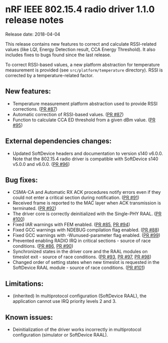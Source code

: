 # nRF IEEE 802.15.4 radio driver 1.1.0 release notes

Release date: 2018-04-04

This release contains new features to correct and calculate RSSI-related values (like LQI, Energy Detection result, CCA Energy Threshold). It also includes fixes to bugs found since the last release.

To correct RSSI-based values, a new platform abstraction for temperature measurement is provided (see `src/platform/temperature` directory). RSSI is corrected by a temperature-related factor.

## New features:
* Temperature measurement platform abstraction used to provide RSSI corrections. ([PR #87](https://github.com/NordicSemiconductor/nRF-IEEE-802.15.4-radio-driver/pull/87))
* Automatic correction of RSSI-based values. ([PR #87](https://github.com/NordicSemiconductor/nRF-IEEE-802.15.4-radio-driver/pull/87))
* Function to calculate CCA ED threshold from a given dBm value. ([PR #95](https://github.com/NordicSemiconductor/nRF-IEEE-802.15.4-radio-driver/pull/95))

## External dependencies changes:
* Updated SoftDevice headers and documentation to version s140 v6.0.0. Note that the 802.15.4 radio driver is compatible with SoftDevice s140 v5.0.0 and v6.0.0. ([PR #96](https://github.com/NordicSemiconductor/nRF-IEEE-802.15.4-radio-driver/pull/96))

## Bug fixes:
* CSMA-CA and Automatic RX ACK procedures notify errors even if they could not enter a critical section during notification. ([PR #91](https://github.com/NordicSemiconductor/nRF-IEEE-802.15.4-radio-driver/pull/91))
* Received frame is reported to the MAC layer when ACK transmission is terminated. ([PR #92](https://github.com/NordicSemiconductor/nRF-IEEE-802.15.4-radio-driver/pull/92))
* The driver core is correctly deinitialized with the Single-PHY RAAL. ([PR #100](https://github.com/NordicSemiconductor/nRF-IEEE-802.15.4-radio-driver/pull/100))
* Fixed IAR warnings with FEM enabled. ([PR #85](https://github.com/NordicSemiconductor/nRF-IEEE-802.15.4-radio-driver/pull/85), [PR #94](https://github.com/NordicSemiconductor/nRF-IEEE-802.15.4-radio-driver/pull/94))
* Fixed GCC warnings with NDEBUG compilation flag enabled. ([PR #88](https://github.com/NordicSemiconductor/nRF-IEEE-802.15.4-radio-driver/pull/88))
* Fixed GCC warnings with -Wunused-parameter flag enabled. ([PR #99](https://github.com/NordicSemiconductor/nRF-IEEE-802.15.4-radio-driver/pull/99))
* Prevented enabling RADIO IRQ in critical sections - source of race conditions. ([PR #86](https://github.com/NordicSemiconductor/nRF-IEEE-802.15.4-radio-driver/pull/86), [PR #90](https://github.com/NordicSemiconductor/nRF-IEEE-802.15.4-radio-driver/pull/90))
* Synchronized states in the driver core and the RAAL modules on timeslot exit - source of race conditions. ([PR #93](https://github.com/NordicSemiconductor/nRF-IEEE-802.15.4-radio-driver/pull/93), [PR #97](https://github.com/NordicSemiconductor/nRF-IEEE-802.15.4-radio-driver/pull/97), [PR #98](https://github.com/NordicSemiconductor/nRF-IEEE-802.15.4-radio-driver/pull/98))
* Changed order of setting states when new timeslot is requested in the SoftDevice RAAL module - source of race conditions. ([PR #101](https://github.com/NordicSemiconductor/nRF-IEEE-802.15.4-radio-driver/pull/101))

## Limitations:
* (inherited) In multiprotocol configuration (SoftDevice RAAL), the application cannot use IRQ priority levels 2 and 3.

## Known issues:
* Deinitialization of the driver works incorrectly in multiprotocol configuration (simulator or SoftDevice RAAL).
